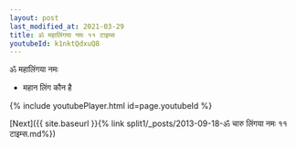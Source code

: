```yaml
---
layout: post
last_modified_at: 2021-03-29
title: ॐ महालिंगया नमः ११ टाइम्स
youtubeId: k1nktQdxuQ8
---
```

 
 
 ॐ महालिंगया नमः  
 
 -  महान लिंग कौन है 
 
  
 
  
 
 
 
 
 
 


{% include youtubePlayer.html id=page.youtubeId %}
 
[Next]({{ site.baseurl }}{% link  split1/_posts/2013-09-18-ॐ चारु लिंगया नमः ११ टाइम्स.md%})
 
